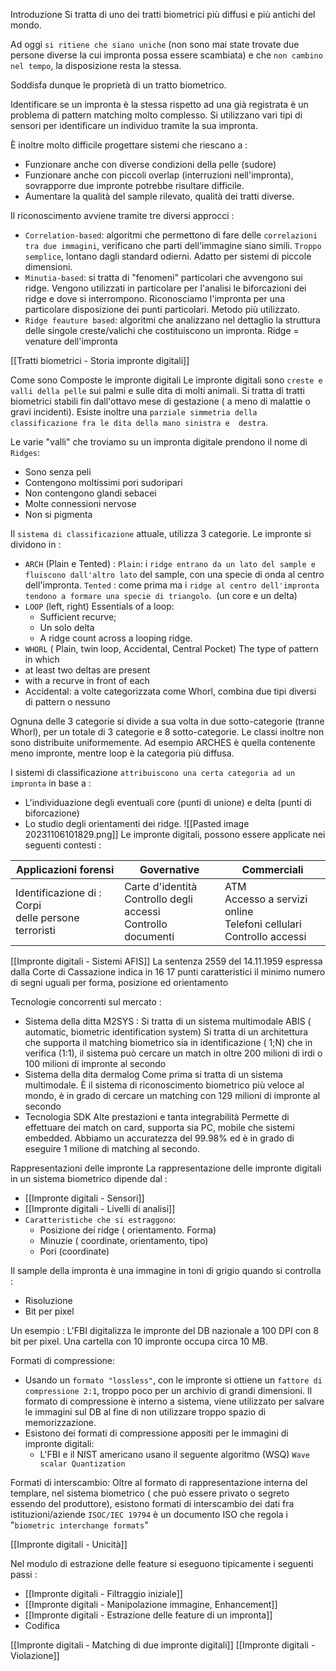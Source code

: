 Introduzione
Si tratta di uno dei tratti biometrici più diffusi e più antichi del mondo.

Ad oggi `si ritiene che siano uniche` (non sono mai state trovate due persone diverse la cui impronta possa essere scambiata) e che `non cambino nel tempo`, la disposizione resta la stessa.

Soddisfa dunque le proprietà di un tratto biometrico.

Identificare se un impronta è la stessa rispetto ad una già registrata è un problema di pattern matching molto complesso.
Si utilizzano vari tipi di sensori per identificare un individuo tramite la sua impronta.

È inoltre molto difficile progettare sistemi che riescano a :
- Funzionare anche con diverse condizioni della pelle (sudore)
- Funzionare anche con piccoli overlap (interruzioni nell'impronta), sovrapporre due impronte potrebbe risultare difficile.
- Aumentare la qualità del sample rilevato, qualità dei tratti diverse.

Il riconoscimento avviene tramite tre diversi approcci :
- `Correlation-based`: algoritmi che permettono di fare delle `correlazioni tra due immagini`, verificano che parti dell'immagine siano simili. `Troppo semplice`, lontano dagli standard odierni. Adatto per sistemi di piccole dimensioni.
- `Minutia-based`: si tratta di "fenomeni" particolari che avvengono sui ridge. Vengono utilizzati in particolare per l'analisi le biforcazioni dei ridge e dove si interrompono. Riconosciamo l'impronta per una particolare disposizione dei punti particolari.
	Metodo più utilizzato.
- `Ridge feauture based`: algoritmi che analizzano nel dettaglio la struttura delle singole creste/valichi che costituiscono un impronta.
	Ridge = venature dell'impronta

[[Tratti biometrici - Storia impronte digitali]]

Come sono Composte le impronte digitali
Le impronte digitali sono `creste e valli della pelle` sui palmi e sulle dita di molti animali.
Si tratta di tratti biometrici stabili fin dall'ottavo mese di gestazione ( a meno di malattie o gravi incidenti).
Esiste inoltre una `parziale simmetria della classificazione fra le dita della mano sinistra e  destra`.

Le varie "valli" che troviamo su un impronta digitale prendono il nome di `Ridges`:
- Sono senza peli
- Contengono moltissimi pori sudoripari
- Non contengono glandi sebacei
- Molte connessioni nervose
- Non si pigmenta

Il `sistema di classificazione` attuale, utilizza 3 categorie. Le impronte si dividono in :
- `ARCH` (Plain e Tented) :
`Plain`: i `ridge entrano da un lato del sample e fluiscono dall'altro lato` del sample, con una specie di onda al centro dell'impronta.
`Tented` : come prima ma i `ridge al centro dell'impronta tendono a formare una specie di triangolo`.  (un core e un delta)
- `LOOP` (left, right)
	Essentials of a loop:
	- Sufficient recurve;
	- Un solo delta
	- A ridge count across a looping ridge.
- `WHORL` ( Plain, twin loop, Accidental, Central Pocket)
The type of pattern in which
- at least two deltas are present
- with a recurve in front of each
- Accidental: a volte categorizzata come Whorl, combina due tipi diversi di pattern o nessuno

Ognuna delle 3 categorie si divide a sua volta in due sotto-categorie (tranne Whorl), per un totale di 3 categorie e 8 sotto-categorie.
Le classi inoltre non sono distribuite uniformemente. Ad esempio ARCHES è quella contenente meno impronte, mentre loop è la categoria più diffusa.

I sistemi di classificazione `attribuiscono una certa categoria ad un impronta` in base a :
- L'individuazione degli eventuali core (punti di unione) e delta (punti di biforcazione)
- Lo studio degli orientamenti dei ridge.
![[Pasted image 20231106101829.png]]
Le impronte digitali, possono essere applicate nei seguenti contesti :

| Applicazioni forensi                                           | Governative                                                            | Commerciali                                                                      |
| -------------------------------------------------------------- | ---------------------------------------------------------------------- | -------------------------------------------------------------------------------- |
| Identificazione di :  Corpi  <br>delle persone  <br>terroristi | Carte d'identità  <br>Controllo degli accessi  <br>Controllo documenti | ATM  <br>Accesso a servizi online  <br>Telefoni cellulari  <br>Controllo accessi |

[[Impronte digitali - Sistemi AFIS]]
La sentenza 2559 del 14.11.1959 espressa dalla Corte di Cassazione indica in 16 17 punti caratteristici il minimo numero di segni uguali per forma, posizione ed orientamento


Tecnologie concorrenti sul mercato :
- Sistema della ditta M2SYS :
Si tratta di un sistema multimodale ABIS ( automatic, biometric identification system)
Si tratta di un architettura che supporta il matching biometrico sia in identificazione ( 1;N) che in verifica (1:1), il sistema può cercare un match in oltre 200 milioni di irdi o 100 milioni di impronte al secondo
- Sistema della dita dermalog
Come prima si tratta di un sistema multimodale.
È il sistema di riconoscimento biometrico più veloce al mondo, è in grado di cercare un matching con 129 milioni di impronte al secondo
- Tecnologia SDK
Alte prestazioni e tanta integrabilità
Permette di effettuare dei match on card, supporta sia PC, mobile che sistemi embedded.
Abbiamo un accuratezza del 99.98% ed è in grado di eseguire 1 milione di matching al secondo.



Rappresentazioni delle impronte
La rappresentazione delle impronte digitali in un sistema biometrico dipende dal :
- [[Impronte digitali - Sensori]]
- [[Impronte digitali - Livelli di analisi]]
- `Caratteristiche che si estraggono`:
	- Posizione dei ridge ( orientamento. Forma)
	- Minuzie ( coordinate, orientamento, tipo)
	- Pori (coordinate)

Il sample della impronta è una immagine in toni di grigio quando si controlla :
- Risoluzione
- Bit per pixel

Un esempio : L'FBI digitalizza le impronte del DB nazionale a 100 DPI con 8 bit per pixel. Una cartella con 10 impronte occupa circa 10 MB.

Formati di compressione:
- Usando un `formato "lossless"`, con le impronte si ottiene un `fattore di compressione 2:1`, troppo poco per un archivio di grandi dimensioni. Il formato di compressione è interno a sistema, viene utilizzato per salvare le immagini sul DB al fine di non utilizzare troppo spazio di memorizzazione.
- Esistono dei formati di compressione appositi per le immagini di impronte digitali:
	- L'FBI e il NIST americano usano il seguente algoritmo (WSQ) `Wave scalar Quantization`

Formati di interscambio:
Oltre al formato di rappresentazione interna del templare, nel sistema biometrico ( che può essere privato o segreto essendo del produttore), esistono formati di interscambio dei dati fra istituzioni/aziende
`ISOC/IEC 19794` è un documento ISO che regola i "`biometric interchange formats`"


[[Impronte digitali - Unicità]]

Nel modulo di estrazione delle feature si eseguono tipicamente i seguenti passi :
- [[Impronte digitali - Filtraggio iniziale]]
- [[Impronte digitali - Manipolazione immagine, Enhancement]]
- [[Impronte digitali - Estrazione delle feature di un impronta]]
- Codifica 

[[Impronte digitali - Matching di due impronte digitali]]
[[Impronte digitali - Violazione]]
